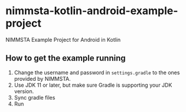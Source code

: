 # nimmsta-kotlin-android-example-project
NIMMSTA Example Project for Android in Kotlin

## How to get the example running
1. Change the username and password in `settings.gradle` to the ones provided by NIMMSTA.
2. Use JDK 11 or later, but make sure Gradle is supporting your JDK version.
3. Sync gradle files
4. Run
